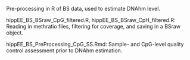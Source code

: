 Pre-processing in R of BS data, used to estimate DNAhm level.

hippEE_BS_BSraw_CpG_filtered.R, hippEE_BS_BSraw_CpH_filtered.R: Reading in methratio files, filtering for coverage, and saving in a BSraw object.

hippEE_BS_PreProcessing_CpG_SS.Rmd: Sample- and CpG-level quality control assessment prior to DNAhm estimation.
